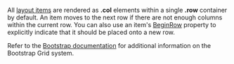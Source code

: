 All [layout items](https://docs.devexpress.com/Blazor/DevExpress.Blazor.DxFormLayout#layout-items) are rendered as **.col** elements within a single **.row** container by default. An item moves to the next row if there are not enough columns within the current row. You can also use an item's [BeginRow](https://docs.devexpress.com/Blazor/DevExpress.Blazor.Base.FormLayoutItemBase.BeginRow) property to explicitly indicate that it should be placed onto a new row.

Refer to the [Bootstrap documentation](https://getbootstrap.com/docs/4.0/layout/grid/) for additional information on the Bootstrap Grid system.
